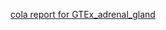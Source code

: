 [cola report for GTEx_adrenal_gland](https://cola-recount2.github.io/GTEx_adrenal_gland/cola_report.html)
